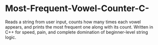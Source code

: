 # Most-Frequent-Vowel-Counter-C-
Reads a string from user input, counts how many times each vowel appears, and prints the most frequent one along with its count. Written in C++ for speed, pain, and complete domination of beginner-level string logic.
